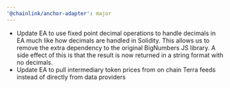```yaml
---
'@chainlink/anchor-adapter': major
---
```


- Update EA to use fixed point decimal operations to handle decimals in EA much like how decimals are handled in Solidity. This allows us to remove the extra dependency to the original BigNumbers JS library. A side effect of this is that the result is now returned in a string format with no decimals.
- Update EA to pull intermediary token prices from on chain Terra feeds instead of directly from data providers
